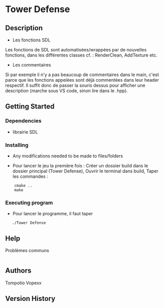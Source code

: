 # Tower Defense

## Description

* Les fonctions SDL

Les fonctions de SDL sont automatisées/wrappées par de nouvelles fonctions, dans les différentes classes cf. : RenderClean, AddTexture etc.

* Les commentaires

Si par exemple il n'y a pas beaucoup de commentaires dans le main, c'est parce que les fonctions appelées sont déjà commentées dans leur header respectif.
Il suffit donc de passer la souris dessus pour afficher une description (marche sous VS code, sinon lire dans le .hpp).

## Getting Started

### Dependencies

* librairie SDL

### Installing

* Any modifications needed to be made to files/folders

- Pour lancer le jeu la première fois :
Créer un dossier build dans le dossier principal (Tower Defense),
Ouvrir le terminal dans build, 
Taper les commandes : 

```
    cmake ..
    make
```

### Executing program

* Pour lancer le programme, il faut taper
```
   ./Tower Defense
```

## Help

Problèmes communs 
```

```

## Authors

Tompotio
Vopexx

## Version History

